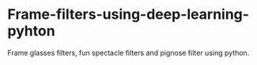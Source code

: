 # Frame-filters-using-deep-learning-pyhton
Frame glasses filters, fun spectacle filters and pignose filter using python.
